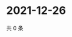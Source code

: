 # 2021-12-26

共 0 条

<!-- BEGIN WEIBO -->
<!-- 最后更新时间 Sun Dec 26 2021 14:17:19 GMT+0800 (China Standard Time) -->

<!-- END WEIBO -->

